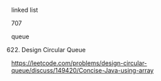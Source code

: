 linked list

707 



queue 

622. Design Circular Queue

https://leetcode.com/problems/design-circular-queue/discuss/149420/Concise-Java-using-array
